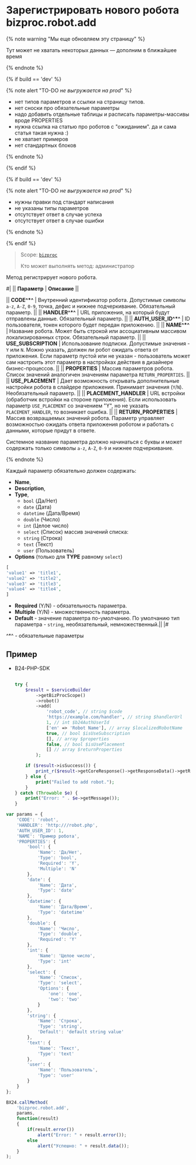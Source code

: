# Зарегистрировать нового робота bizproc.robot.add

{% note warning "Мы еще обновляем эту страницу" %}

Тут может не хватать некоторых данных — дополним в ближайшее время

{% endnote %}

{% if build == 'dev' %}

{% note alert "TO-DO _не выгружается на prod_" %}

- нет типов параметров и ссылки на страницу типов.
- нет сноски про обязательные параметры
- надо добавить отдельные таблицы и расписать параметры-массивы вроде PROPERTIES
- нужна ссылка на статью про роботов с "ожиданием". да и сама статья такая нужна :)
- не хватает примеров
- нет стандартных блоков

{% endnote %}

{% endif %}

{% if build == 'dev' %}

{% note alert "TO-DO _не выгружается на prod_" %}

- нужны правки под стандарт написания
- не указаны типы параметров
- отсутствует ответ в случае успеха
- отсутствует ответ в случае ошибки

{% endnote %}

{% endif %}

> Scope: [`bizproc`](../../scopes/permissions.md)
>
> Кто может выполнять метод: администратор

Метод регистрирует нового робота.

#|
|| **Параметр**         | **Описание**  ||

|| **CODE^*^**         | Внутренний идентификатор робота. Допустимые символы `a-z`, `A-Z`, `0-9`, точка, дефис и нижнее подчеркивание. Обязательный параметр.   ||
|| **HANDLER^*^**        | URL приложения, на который будут отправлены данные. Обязательный параметр. ||
|| **AUTH_USER_ID^*^** | ID пользователя, токен которого будет передан приложению. ||
|| **NAME^*^**         | Название робота. Может быть строкой или ассоциативным массивом локализированных строк. Обязательный параметр. ||
|| **USE_SUBSCRIPTION** | Использование подписки. Допустимые значения - `Y` или `N`. Можно указать, должен ли робот ожидать ответа от приложения. Если параметр пустой или не указан - пользователь может сам настроить этот параметр в настройках действия в дизайнере бизнес-процессов. ||
|| **PROPERTIES**     | Массив параметров робота. Список значений аналогичен значениям параметра `RETURN_PROPERTIES`. ||
|| **USE_PLACEMENT** | Дает возможность открывать дополнительные настройки робота в слайдере приложения. Принимает значения (`Y`/`N`). Необязательный параметр. ||
|| **PLACEMENT_HANDLER** | URL встройки (обработчик встройки на стороне приложения). Если использовать параметр `USE_PLACEMENT` со значением "Y", но не указать `PLACEMENT_HANDLER`, то возникает ошибка.   ||
|| **RETURN_PROPERTIES** | Массив возвращаемых значений робота. Параметр управляет возможностью ожидать ответа приложения роботом и работать с данными, которые придут в ответе.

Системное название параметра должно начинаться с буквы и может содержать только символы `a-z`, `A-Z`, `0-9` и нижнее подчеркивание.

{% endnote %}

 Каждый параметр обязательно должен содержать: 
 - **Name**,
 - **Description**,
 - **Type**, 
   - `bool` (Да/Нет)
   - `date` (Дата)
   - `datetime` (Дата/Время)
   - `double` (Число)
   - `int` (Целое число)
   - `select` (Список) массив значений списка:
   - `string` (Строка)
   - `text` (Текст)
   - `user` (Пользователь)
 - **Options** (только для **TYPE** равному `select`)

```php
[
'value1' => 'title1',
'value2' => 'title2',
'value3' => 'title3',
'value4' => 'title4',
]
```

- **Required** (Y/N) - обязательность параметра.
- **Multiple** (Y/N) - множественность параметра.
- **Default** - значение параметра по-умолчанию. По умолчанию тип параметра - `string`, необязательный, немножественный.||
|#

^*^ - обязательные параметры

## Пример


- B24-PHP-SDK

    ```php
        
    try {
        $result = $serviceBuilder
            ->getBizProcScope()
            ->robot()
            ->add(
                'robot_code', // string $code
                'https://example.com/handler', // string $handlerUrl
                1, // int $b24AuthUserId
                ['en' => 'Robot Name'], // array $localizedRobotName
                true, // bool $isUseSubscription
                [], // array $properties
                false, // bool $isUsePlacement
                [] // array $returnProperties
            );
    
        if ($result->isSuccess()) {
            print_r($result->getCoreResponse()->getResponseData()->getResult());
        } else {
            print("Failed to add robot.");
        }
    } catch (Throwable $e) {
        print("Error: " . $e->getMessage());
    }
    
    ```

```js
var params = {
	'CODE': 'robot',
	'HANDLER': 'http:///robot.php',
	'AUTH_USER_ID': 1,
	'NAME': 'Пример робота',
	'PROPERTIES': {
		'bool': {
			'Name': 'Да/Нет',
			'Type': 'bool',
			'Required': 'Y',
			'Multiple': 'N'
		},
		'date': {
			'Name': 'Дата',
			'Type': 'date'
		},
		'datetime': {
			'Name': 'Дата/Время',
			'Type': 'datetime'
		},
		'double': {
			'Name': 'Число',
			'Type': 'double',
			'Required': 'Y'
		},
		'int': {
			'Name': 'Целое число',
			'Type': 'int'
		},
		'select': {
			'Name': 'Список',
			'Type': 'select',
			'Options': {
				'one': 'one',
				'two': 'two'
			}
		},
		'string': {
			'Name': 'Строка',
			'Type': 'string',
			'Default': 'default string value'
		},
		'text': {
			'Name': 'Текст',
			'Type': 'text'
		},
		'user': {
			'Name': 'Пользователь',
			'Type': 'user'
		}
	}
};

BX24.callMethod(
	'bizproc.robot.add',
	params,
	function(result)
	{
		if(result.error())
			alert("Error: " + result.error());
		else
			alert("Успешно: " + result.data());
	}
);
```